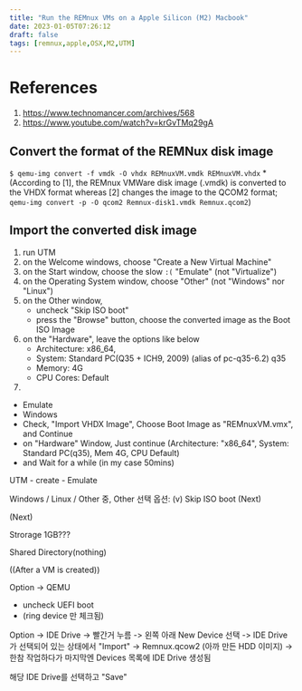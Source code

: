 ```yaml
---
title: "Run the REMnux VMs on a Apple Silicon (M2) Macbook"
date: 2023-01-05T07:26:12
draft: false
tags: [remnux,apple,OSX,M2,UTM]
---
```


# References

1. https://www.technomancer.com/archives/568
2. https://www.youtube.com/watch?v=krGvTMq29gA

## Convert the format of the REMNux disk image
`$ qemu-img convert -f vmdk -O vhdx REMnuxVM.vmdk REMnuxVM.vhdx`
    * (According to [1], the REMnux VMWare disk image (.vmdk) is converted to the VHDX format whereas [2] changes the image to the QCOM2 format; `qemu-img convert -p -O qcom2 Remnux-disk1.vmdk Remnux.qcom2`)

## Import the converted disk image

1. run UTM
2. on the Welcome windows, choose "Create a New Virtual Machine"
3. on the Start window, choose the slow `:(` "Emulate" (not "Virtualize")
4. on the Operating System window, choose "Other" (not "Windows" nor "Linux")
5. on the Other window, 
    - uncheck "Skip ISO boot"
    - press the "Browse" button, choose the converted image as the Boot ISO Image
6. on the "Hardware", leave the options like below
    - Architecture: x86_64,
    - System: Standard PC(Q35 + ICH9, 2009) (alias of pc-q35-6.2) q35
    - Memory: 4G
    - CPU Cores: Default
7. 
- Emulate
- Windows
- Check, "Import VHDX Image", Choose Boot Image as "REMnuxVM.vmx", and Continue
- on "Hardware" Window, Just continue (Architecture: "x86_64", System: Standard PC(q35), Mem 4G, CPU Default)
- and Wait for a while (in my case 50mins)



UTM - create - Emulate

Windows / Linux / Other 중, Other 선택
옵션:
(v) Skip ISO boot
  (Next)


  (Next)

Strorage 1GB???

Shared Directory(nothing)

((After a VM is created))

Option -> QEMU
 - uncheck UEFI boot
 - (ring device 만 체크됨)

Option -> IDE Drive
  -> 빨간거 누름
  -> 왼쪽 아래 New Device 선택
  -> IDE Drive 가 선택되어 있는 상태에서 "Import"
  -> Remnux.qcow2 (아까 만든 HDD 이미지)
  -> 한참 작업하다가 마지막엔 Devices 목록에 IDE Drive 생성됨

해당 IDE Drive를 선택하고 "Save"